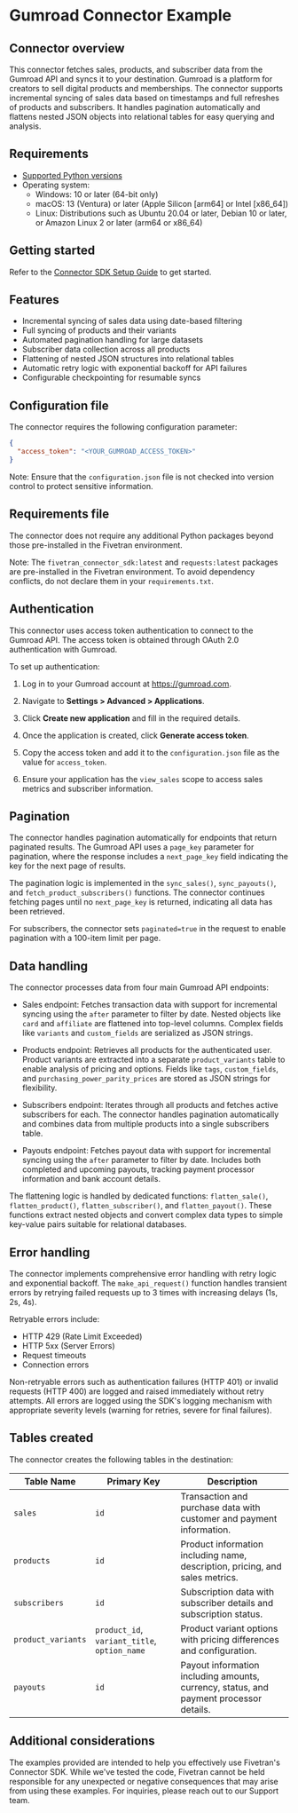 # Gumroad Connector Example

## Connector overview

This connector fetches sales, products, and subscriber data from the Gumroad API and syncs it to your destination. Gumroad is a platform for creators to sell digital products and memberships. The connector supports incremental syncing of sales data based on timestamps and full refreshes of products and subscribers. It handles pagination automatically and flattens nested JSON objects into relational tables for easy querying and analysis.

## Requirements

- [Supported Python versions](https://github.com/fivetran/fivetran_connector_sdk/blob/main/README.md#requirements)
- Operating system:
  - Windows: 10 or later (64-bit only)
  - macOS: 13 (Ventura) or later (Apple Silicon [arm64] or Intel [x86_64])
  - Linux: Distributions such as Ubuntu 20.04 or later, Debian 10 or later, or Amazon Linux 2 or later (arm64 or x86_64)

## Getting started

Refer to the [Connector SDK Setup Guide](https://fivetran.com/docs/connectors/connector-sdk/setup-guide) to get started.

## Features

- Incremental syncing of sales data using date-based filtering
- Full syncing of products and their variants
- Automated pagination handling for large datasets
- Subscriber data collection across all products
- Flattening of nested JSON structures into relational tables
- Automatic retry logic with exponential backoff for API failures
- Configurable checkpointing for resumable syncs

## Configuration file

The connector requires the following configuration parameter:

```json
{
  "access_token": "<YOUR_GUMROAD_ACCESS_TOKEN>"
}
```

Note: Ensure that the `configuration.json` file is not checked into version control to protect sensitive information.

## Requirements file

The connector does not require any additional Python packages beyond those pre-installed in the Fivetran environment.

Note: The `fivetran_connector_sdk:latest` and `requests:latest` packages are pre-installed in the Fivetran environment. To avoid dependency conflicts, do not declare them in your `requirements.txt`.

## Authentication

This connector uses access token authentication to connect to the Gumroad API. The access token is obtained through OAuth 2.0 authentication with Gumroad.

To set up authentication:

1. Log in to your Gumroad account at https://gumroad.com.

2. Navigate to **Settings > Advanced > Applications**.

3. Click **Create new application** and fill in the required details.

4. Once the application is created, click **Generate access token**.

5. Copy the access token and add it to the `configuration.json` file as the value for `access_token`.

6. Ensure your application has the `view_sales` scope to access sales metrics and subscriber information.

## Pagination

The connector handles pagination automatically for endpoints that return paginated results. The Gumroad API uses a `page_key` parameter for pagination, where the response includes a `next_page_key` field indicating the key for the next page of results.

The pagination logic is implemented in the `sync_sales()`, `sync_payouts()`, and `fetch_product_subscribers()` functions. The connector continues fetching pages until no `next_page_key` is returned, indicating all data has been retrieved.

For subscribers, the connector sets `paginated=true` in the request to enable pagination with a 100-item limit per page.

## Data handling

The connector processes data from four main Gumroad API endpoints:

- Sales endpoint: Fetches transaction data with support for incremental syncing using the `after` parameter to filter by date. Nested objects like `card` and `affiliate` are flattened into top-level columns. Complex fields like `variants` and `custom_fields` are serialized as JSON strings.

- Products endpoint: Retrieves all products for the authenticated user. Product variants are extracted into a separate `product_variants` table to enable analysis of pricing and options. Fields like `tags`, `custom_fields`, and `purchasing_power_parity_prices` are stored as JSON strings for flexibility.

- Subscribers endpoint: Iterates through all products and fetches active subscribers for each. The connector handles pagination automatically and combines data from multiple products into a single subscribers table.

- Payouts endpoint: Fetches payout data with support for incremental syncing using the `after` parameter to filter by date. Includes both completed and upcoming payouts, tracking payment processor information and bank account details.

The flattening logic is handled by dedicated functions: `flatten_sale()`, `flatten_product()`, `flatten_subscriber()`, and `flatten_payout()`. These functions extract nested objects and convert complex data types to simple key-value pairs suitable for relational databases.

## Error handling

The connector implements comprehensive error handling with retry logic and exponential backoff. The `make_api_request()` function handles transient errors by retrying failed requests up to 3 times with increasing delays (1s, 2s, 4s).

Retryable errors include:
- HTTP 429 (Rate Limit Exceeded)
- HTTP 5xx (Server Errors)
- Request timeouts
- Connection errors

Non-retryable errors such as authentication failures (HTTP 401) or invalid requests (HTTP 400) are logged and raised immediately without retry attempts. All errors are logged using the SDK's logging mechanism with appropriate severity levels (warning for retries, severe for final failures).

## Tables created

The connector creates the following tables in the destination:

| Table Name | Primary Key | Description |
|------------|-------------|-------------|
| `sales` | `id` | Transaction and purchase data with customer and payment information. |
| `products` | `id` | Product information including name, description, pricing, and sales metrics. |
| `subscribers` | `id` | Subscription data with subscriber details and subscription status. |
| `product_variants` | `product_id`, `variant_title`, `option_name` | Product variant options with pricing differences and configuration. |
| `payouts` | `id` | Payout information including amounts, currency, status, and payment processor details. |

## Additional considerations

The examples provided are intended to help you effectively use Fivetran's Connector SDK. While we've tested the code, Fivetran cannot be held responsible for any unexpected or negative consequences that may arise from using these examples. For inquiries, please reach out to our Support team.
